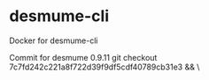 # desmume-cli
Docker for desmume-cli

Commit for desmume 0.9.11
git checkout 7c7fd242c221a8f722d39f9df5cdf40789cb31e3 && \